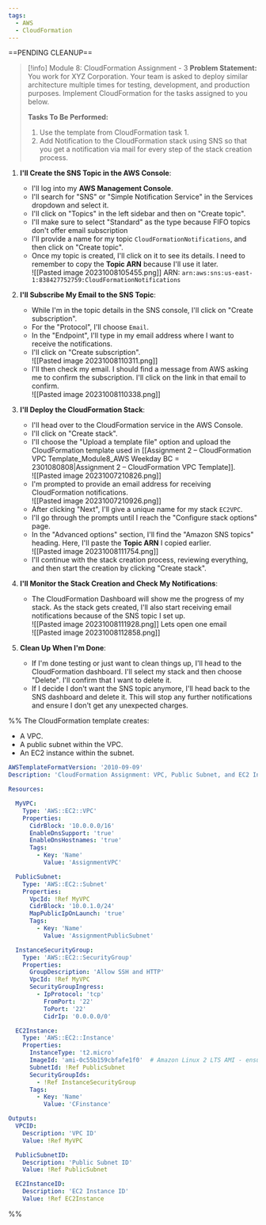 ```yaml
---
tags:
  - AWS
  - CloudFormation
---
```

==PENDING CLEANUP==
 

> [!info] Module 8: CloudFormation Assignment - 3 
> **Problem Statement:** 
> You work for XYZ Corporation. Your team is asked to deploy similar architecture multiple times for testing, development, and production purposes. Implement CloudFormation for the tasks assigned to you below. 
> 
> **Tasks To Be Performed:** 
> 1. Use the template from CloudFormation task 1. 
> 2. Add Notification to the CloudFormation stack using SNS so that you get a notification via mail for every step of the stack creation process.


1. **I'll Create the SNS Topic in the AWS Console**:
    - I'll log into my **AWS Management Console**.
    - I'll search for "SNS" or "Simple Notification Service" in the Services dropdown and select it.
    - I'll click on "Topics" in the left sidebar and then on "Create topic".
    - I'll make sure to select "Standard" as the type because FIFO topics don't offer email subscription
    - I'll provide a name for my topic `CloudFormationNotifications`, and then click on "Create topic".
    - Once my topic is created, I'll click on it to see its details. I need to remember to copy the **Topic ARN** because I'll use it later.
      <br>![[Pasted image 20231008105455.png]]
      ARN: `arn:aws:sns:us-east-1:838427752759:CloudFormationNotifications`
      
2. **I'll Subscribe My Email to the SNS Topic**:
    - While I'm in the topic details in the SNS console, I'll click on "Create subscription".
    - For the "Protocol", I'll choose `Email`.
    - In the "Endpoint", I'll type in my email address where I want to receive the notifications.
    - I'll click on "Create subscription".
      <br>![[Pasted image 20231008110311.png]]
    - I'll then check my email. I should find a message from AWS asking me to confirm the subscription. I'll click on the link in that email to confirm.
      <br>![[Pasted image 20231008110338.png]]
3. **I'll Deploy the CloudFormation Stack**:
    
    - I'll head over to the CloudFormation service in the AWS Console.
    - I'll click on "Create stack".
    - I'll choose the "Upload a template file" option and upload the CloudFormation template used in [[Assignment 2 – CloudFormation VPC Template_Module8_AWS Weekday BC = 2301080808|Assignment 2 – CloudFormation VPC Template]].
      <br>![[Pasted image 20231007210826.png]]
    - I'm prompted to provide an email address for receiving CloudFormation notifications.
      <br>![[Pasted image 20231007210926.png]]
    - After clicking "Next", I'll give a unique name for my stack `EC2VPC`.
    - I'll go through the prompts until I reach the "Configure stack options" page.
    - In the "Advanced options" section, I'll find the "Amazon SNS topics" heading. Here, I'll paste the **Topic ARN** I copied earlier.
      <br>![[Pasted image 20231008111754.png]]
    - I'll continue with the stack creation process, reviewing everything, and then start the creation by clicking "Create stack".
      
4. **I'll Monitor the Stack Creation and Check My Notifications**:
    
    - The CloudFormation Dashboard will show me the progress of my stack. As the stack gets created, I'll also start receiving email notifications because of the SNS topic I set up.
      <br>![[Pasted image 20231008111928.png]]
      Lets open one email
      <br>![[Pasted image 20231008112858.png]]
      
5. **Clean Up When I'm Done**:
    
    - If I'm done testing or just want to clean things up, I'll head to the CloudFormation dashboard. I'll select my stack and then choose "Delete". I'll confirm that I want to delete it.
    - If I decide I don't want the SNS topic anymore, I'll head back to the SNS dashboard and delete it. This will stop any further notifications and ensure I don't get any unexpected charges.



%%
The CloudFormation template creates:

- A VPC.
- A public subnet within the VPC.
- An EC2 instance within the subnet.

```yaml
AWSTemplateFormatVersion: '2010-09-09'
Description: 'CloudFormation Assignment: VPC, Public Subnet, and EC2 Instance'

Resources:

  MyVPC:
    Type: 'AWS::EC2::VPC'
    Properties:
      CidrBlock: '10.0.0.0/16'
      EnableDnsSupport: 'true'
      EnableDnsHostnames: 'true'
      Tags:
        - Key: 'Name'
          Value: 'AssignmentVPC'

  PublicSubnet:
    Type: 'AWS::EC2::Subnet'
    Properties:
      VpcId: !Ref MyVPC
      CidrBlock: '10.0.1.0/24'
      MapPublicIpOnLaunch: 'true'
      Tags:
        - Key: 'Name'
          Value: 'AssignmentPublicSubnet'

  InstanceSecurityGroup:
    Type: 'AWS::EC2::SecurityGroup'
    Properties:
      GroupDescription: 'Allow SSH and HTTP'
      VpcId: !Ref MyVPC
      SecurityGroupIngress:
        - IpProtocol: 'tcp'
          FromPort: '22'
          ToPort: '22'
          CidrIp: '0.0.0.0/0'

  EC2Instance:
    Type: 'AWS::EC2::Instance'
    Properties:
      InstanceType: 't2.micro'
      ImageId: 'ami-0c55b159cbfafe1f0'  # Amazon Linux 2 LTS AMI - ensure this is the right AMI for your region
      SubnetId: !Ref PublicSubnet
      SecurityGroupIds:
        - !Ref InstanceSecurityGroup
      Tags:
        - Key: 'Name'
          Value: 'CFinstance'

Outputs:
  VPCID:
    Description: 'VPC ID'
    Value: !Ref MyVPC

  PublicSubnetID:
    Description: 'Public Subnet ID'
    Value: !Ref PublicSubnet

  EC2InstanceID:
    Description: 'EC2 Instance ID'
    Value: !Ref EC2Instance
```

%%